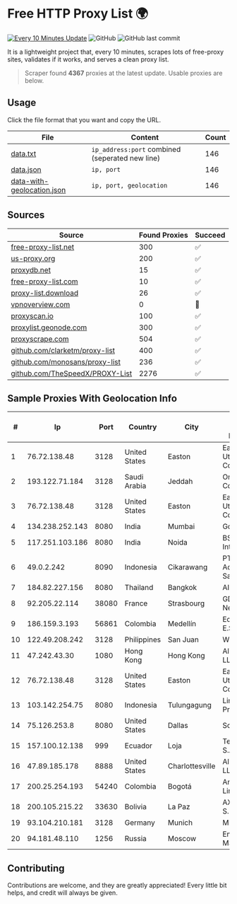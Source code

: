 
# Free HTTP Proxy List 🌍

[![Every 10 Minutes Update](https://github.com/mertguvencli/http-proxy-list/actions/workflows/main.yml/badge.svg?branch=main)](https://github.com/mertguvencli/http-proxy-list/actions/workflows/main.yml)
![GitHub](https://img.shields.io/github/license/mertguvencli/http-proxy-list)
![GitHub last commit](https://img.shields.io/github/last-commit/mertguvencli/http-proxy-list)

It is a lightweight project that, every 10 minutes, scrapes lots of free-proxy sites, validates if it works, and serves a clean proxy list.


> Scraper found **4367** proxies at the latest update. Usable proxies are below.

## Usage

Click the file format that you want and copy the URL.


|File|Content|Count|
|----|-------|-----|
|[data.txt](https://raw.githubusercontent.com/mertguvencli/http-proxy-list/main/proxy-list/data.txt)|`ip_address:port` combined (seperated new line)|146|
|[data.json](https://raw.githubusercontent.com/mertguvencli/http-proxy-list/main/proxy-list/data.json)|`ip, port`|146|
|[data-with-geolocation.json](https://raw.githubusercontent.com/mertguvencli/http-proxy-list/main/proxy-list/data-with-geolocation.json)|`ip, port, geolocation`|146|

## Sources

|Source|Found Proxies|Succeed|
|------|-------------|-------|
|[free-proxy-list.net](https://free-proxy-list.net)|300|✅|
|[us-proxy.org](https://www.us-proxy.org)|200|✅|
|[proxydb.net](http://proxydb.net)|15|✅|
|[free-proxy-list.com](https://free-proxy-list.com/?page=&port=&type%5B%5D=http&type%5B%5D=https&up_time=0&search=Search)|10|✅|
|[proxy-list.download](https://www.proxy-list.download/HTTP)|26|✅|
|[vpnoverview.com](https://vpnoverview.com/privacy/anonymous-browsing/free-proxy-servers)|0|🚫|
|[proxyscan.io](https://www.proxyscan.io)|100|✅|
|[proxylist.geonode.com](https://proxylist.geonode.com/api/proxy-list?limit=300&page=1&sort_by=lastChecked&sort_type=desc&protocols=http,https)|300|✅|
|[proxyscrape.com](https://api.proxyscrape.com/v2/?request=displayproxies&protocol=http&timeout=10000&country=all&ssl=all&anonymity=all)|504|✅|
|[github.com/clarketm/proxy-list](https://raw.githubusercontent.com/clarketm/proxy-list/master/proxy-list-raw.txt)|400|✅|
|[github.com/monosans/proxy-list](https://raw.githubusercontent.com/monosans/proxy-list/main/proxies/http.txt)|236|✅|
|[github.com/TheSpeedX/PROXY-List](https://raw.githubusercontent.com/TheSpeedX/PROXY-List/master/http.txt)|2276|✅|


## Sample Proxies With Geolocation Info

|#|Ip|Port|Country|City|Internet Service Provider|
|-|--|----|-------|----|-------------------------|
|1|76.72.138.48|3128|United States|Easton|Easton Utilities Commission|
|2|193.122.71.184|3128|Saudi Arabia|Jeddah|Oracle Corporation|
|3|76.72.138.48|3128|United States|Easton|Easton Utilities Commission|
|4|134.238.252.143|8080|India|Mumbai|Google LLC|
|5|117.251.103.186|8080|India|Noida|BSNL Internet|
|6|49.0.2.242|8090|Indonesia|Cikarawang|PT Usaha Adi Sanggoro|
|7|184.82.227.156|8080|Thailand|Bangkok|AIS-Fibre|
|8|92.205.22.114|38080|France|Strasbourg|GD MASS Network|
|9|186.159.3.193|56861|Colombia|Medellín|Edatel S.a. E.S.P|
|10|122.49.208.242|3128|Philippines|San Juan|WifiCity, Inc|
|11|47.242.43.30|1080|Hong Kong|Hong Kong|Alibaba.com LLC|
|12|76.72.138.48|3128|United States|Easton|Easton Utilities Commission|
|13|103.142.254.75|8080|Indonesia|Tulungagung|Lintas Data Prima, PT|
|14|75.126.253.8|8080|United States|Dallas|SoftLayer|
|15|157.100.12.138|999|Ecuador|Loja|Telconet S.A|
|16|47.89.185.178|8888|United States|Charlottesville|Alibaba.com LLC|
|17|200.25.254.193|54240|Colombia|Bogotá|Andinet ON Line|
|18|200.105.215.22|33630|Bolivia|La Paz|AXS Bolivia S. A.|
|19|93.104.210.181|3128|Germany|Munich|MNET|
|20|94.181.48.110|1256|Russia|Moscow|Enforta-MSK|



## Contributing

Contributions are welcome, and they are greatly appreciated! Every
little bit helps, and credit will always be given.

